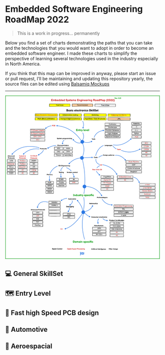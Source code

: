 # Embedded Software Engineering RoadMap 2022

> This is a work in progress... permanently

Below you find a set of charts demonstrating the paths that you can take and the technologies that you would want to adopt in order to become an embedded software engineer. I made these charts to simplify the perspective of learning several technologies used in the industry especially in North America.

If you think that this map can be improved in anyway, please start an issue or pull request, I’ll be maintaining and updating this repository yearly, the source files can be edited using [Balsamiq Mockups](https://balsamiq.com/download/) 

---
![EmbeddedRoadmap](EmbbededRoadmap2022.png)


## 💻 General SkillSet
 
## 🗺️ Entry Level 
 
## 🎨 Fast high Speed PCB design

## 🚗 Automotive

## 🚀 Aeroespacial

